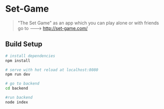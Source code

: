 # Set-Game

> "The Set Game" as an app which you can play alone or with friends
go to --->  http://set-game.com/

## Build Setup

``` bash
# install dependencies
npm install

# serve with hot reload at localhost:8080
npm run dev

# go to backend
cd backend

#run backend
node index


